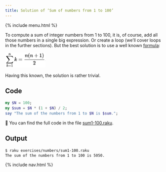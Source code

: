 ```yaml
---
title: Solution of ‘Sum of numbers from 1 to 100’
---
```


{% include menu.html %}

To compute a sum of integer numbers from 1 to 100, it is, of course, add all those numbers in a single big expression. Or create a loop (we’ll cover loops in the further sections). But the best solution is to use a well known [formula](https://en.wikipedia.org/wiki/1_%2B_2_%2B_3_%2B_4_%2B_⋯):

<div class="formula"><img src="sum.png" style="height: 3.5em" /></div>

Having this known, the solution is rather trivial.

## Code

```raku
my $N = 100;
my $sum = $N * (1 + $N) / 2;
say "The sum of the numbers from 1 to $N is $sum.";
```

🦋 You can find the full code in the file [sum1-100.raku](https://github.com/ash/raku-course/blob/master/exercises/numbers/sum1-100.raku).

## Output

    $ raku exercises/numbers/sum1-100.raku 
    The sum of the numbers from 1 to 100 is 5050.

{% include nav.html %}
